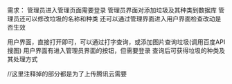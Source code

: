 需求：
管理员进入管理页面需要登录
管理员界面对添加垃圾及其种类到数据库
管理员还可以修改垃圾的名称和种类
还可以通过管理界面进入用户界面检查改动是否生效

用户界面，直接打开即可，可以通过打字查询，或添加图片查询垃圾(调用百度API搜图)
用户界面有进入管理员界面的按钮，但需要登录
查询后可获得垃圾的种类及其处理方式

//这里注释掉的部分都是为了上传腾讯云需要